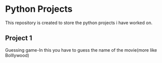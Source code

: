 # Python Projects
This repository is created to store the python projects i have worked on.
## Project 1
Guessing game-In this you have to guess the name of the movie(more like Bolllywood)

